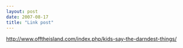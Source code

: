 ```yaml
---
layout: post
date: 2007-08-17
title: "Link post"
---
```

<http://www.offtheisland.com/index.php/kids-say-the-darndest-things/>

